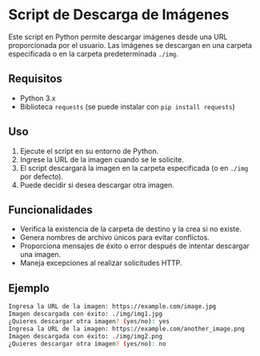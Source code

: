 # Script de Descarga de Imágenes

Este script en Python permite descargar imágenes desde una URL proporcionada por el usuario. Las imágenes se descargan en una carpeta especificada o en la carpeta predeterminada `./img`.

## Requisitos

- Python 3.x
- Biblioteca `requests` (se puede instalar con `pip install requests`)

## Uso

1. Ejecute el script en su entorno de Python.
2. Ingrese la URL de la imagen cuando se le solicite.
3. El script descargará la imagen en la carpeta especificada (o en `./img` por defecto).
4. Puede decidir si desea descargar otra imagen.

## Funcionalidades

- Verifica la existencia de la carpeta de destino y la crea si no existe.
- Genera nombres de archivo únicos para evitar conflictos.
- Proporciona mensajes de éxito o error después de intentar descargar una imagen.
- Maneja excepciones al realizar solicitudes HTTP.

## Ejemplo

```bash
Ingresa la URL de la imagen: https://example.com/image.jpg
Imagen descargada con éxito: ./img/img1.jpg
¿Quieres descargar otra imagen? (yes/no): yes
Ingresa la URL de la imagen: https://example.com/another_image.png
Imagen descargada con éxito: ./img/img2.png
¿Quieres descargar otra imagen? (yes/no): no
